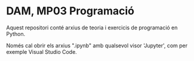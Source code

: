 # DAM, MP03 Programació

Aquest repositori conté arxius de teoria i exercicis de programació en Python.

Només cal obrir els arxius ".ipynb" amb qualsevol visor 'Jupyter', com per exemple Visual Studio Code.